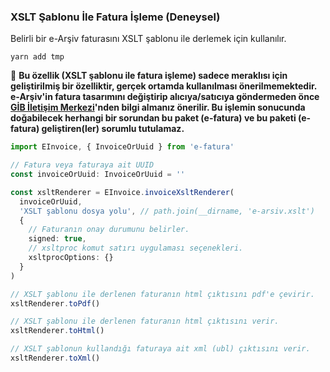 ### XSLT Şablonu İle Fatura İşleme (Deneysel)

Belirli bir e-Arşiv faturasını XSLT şablonu ile derlemek için kullanılır.

```shell
yarn add tmp
```

🚨 **Bu özellik (XSLT şablonu ile fatura işleme) sadece meraklısı için geliştirilmiş bir özelliktir, gerçek ortamda kullanılması önerilmemektedir. e-Arşiv'in fatura tasarımını değiştirip alıcıya/satıcıya göndermeden önce <a href="https://www.gib.gov.tr/vergi_iletisim_merkezi" target="_blank">GİB İletişim Merkezi</a>'nden bilgi almanız önerilir. Bu işlemin sonucunda doğabilecek herhangi bir sorundan bu paket (e-fatura) ve bu paketi (e-fatura) geliştiren(ler) sorumlu tutulamaz.**

```typescript
import EInvoice, { InvoiceOrUuid } from 'e-fatura'

// Fatura veya faturaya ait UUID
const invoiceOrUuid: InvoiceOrUuid = ''

const xsltRenderer = EInvoice.invoiceXsltRenderer(
  invoiceOrUuid,
  'XSLT şablonu dosya yolu', // path.join(__dirname, 'e-arsiv.xslt')
  {
    // Faturanın onay durumunu belirler.
    signed: true,
    // xsltproc komut satırı uygulaması seçenekleri.
    xsltprocOptions: {}
  }
)

// XSLT şablonu ile derlenen faturanın html çıktısını pdf'e çevirir.
xsltRenderer.toPdf()

// XSLT şablonu ile derlenen faturanın html çıktısını verir.
xsltRenderer.toHtml()

// XSLT şablonun kullandığı faturaya ait xml (ubl) çıktısını verir.
xsltRenderer.toXml()
```
